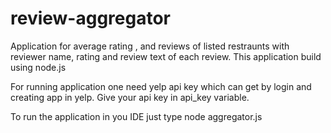 # review-aggregator
Application for average rating , and reviews of listed restraunts with reviewer name, rating and review text of each review. This application build using node.js

For running application one need yelp api key which can get by login and creating app in yelp. Give your api key in api_key variable.

To run the application in you IDE just type node aggregator.js
